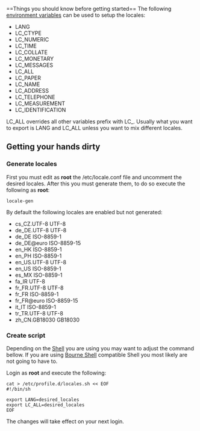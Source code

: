 ==Things you should know before getting started==
The following [environment variables](https://en.wikipedia.org/wiki/Environment_variable)
can be used to setup the locales:

- LANG
- LC_CTYPE
- LC_NUMERIC
- LC_TIME
- LC_COLLATE
- LC_MONETARY
- LC_MESSAGES
- LC_ALL
- LC_PAPER
- LC_NAME
- LC_ADDRESS
- LC_TELEPHONE
- LC_MEASUREMENT
- LC_IDENTIFICATION

LC_ALL overrides all other variables prefix with LC_. Usually what you want to
export is LANG and LC_ALL unless you want to mix different locales.

## Getting your hands dirty

### Generate locales

First you must edit as **root** the /etc/locale.conf file and uncomment the
desired locales. After this you must generate them, to do so execute the
following as **root**:

    locale-gen

By default the following locales are enabled but not generated:

- cs_CZ.UTF-8 UTF-8
- de_DE.UTF-8 UTF-8
- de_DE ISO-8859-1
- de_DE@euro ISO-8859-15
- en_HK ISO-8859-1
- en_PH ISO-8859-1
- en_US.UTF-8 UTF-8
- en_US ISO-8859-1
- es_MX ISO-8859-1
- fa_IR UTF-8
- fr_FR.UTF-8 UTF-8
- fr_FR ISO-8859-1
- fr_FR@euro ISO-8859-15
- it_IT ISO-8859-1
- tr_TR.UTF-8 UTF-8
- zh_CN.GB18030 GB18030

### Create script

Depending on the [Shell](http://en.wikipedia.org/wiki/Unix_shell) you are using
you may want to adjust the command bellow. If you are using
[Bourne Shell](http://en.wikipedia.org/wiki/Bourne_shell) compatible Shell you
most likely are not going to have to.

Login as **root** and execute the following:

    cat > /etc/profile.d/locales.sh << EOF
    #!/bin/sh
    
    export LANG=desired_locales
    export LC_ALL=desired_locales
    EOF

The changes will take effect on your next login.
